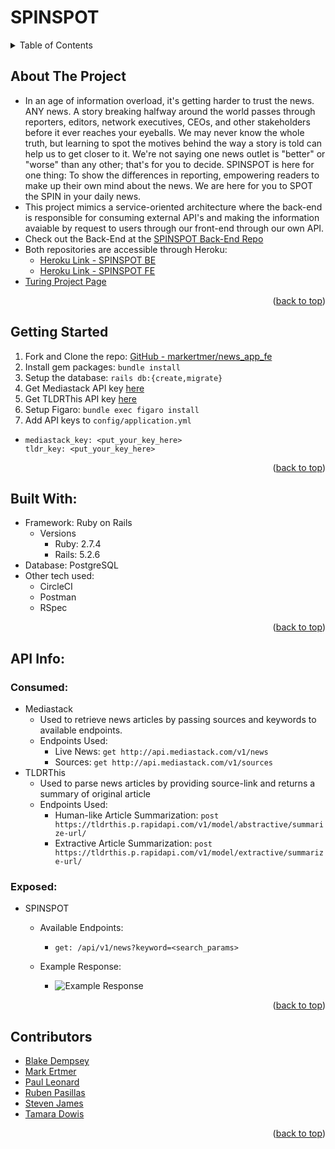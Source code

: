 <div id="top"></div>

# SPINSPOT

<!-- TABLE OF CONTENTS -->
<details>
  <summary>Table of Contents</summary>
  <ol>
    <li><a href="#about-the-project">About The Project</a></li>
    <li><a href="#getting-started">Getting Started</a></li>
    <li><a href="#built-with">Built With</a></li>
    <li>
      <a href="#api-info">API Info</a>
      <ul>
        <li><a href="#consumed">Consumed</a></li>
        <li><a href="#exposed">Exposed</a></li>
      </ul>
    </li>
    <li><a href="Contributors">Contributors</a></li>
  </ol>
</details>

## About The Project

- In an age of information overload, it's getting harder to trust the news. ANY news. A story breaking halfway around the world passes through reporters, editors, network executives, CEOs, and other stakeholders before it ever reaches your eyeballs. We may never know the whole truth, but learning to spot the motives behind the way a story is told can help us to get closer to it. We're not saying one news outlet is "better" or "worse" than any other; that's for you to decide. SPINSPOT is here for one thing: To show the differences in reporting, empowering readers to make up their own mind about the news. We are here for you to SPOT the SPIN in your daily news.
- This project mimics a service-oriented architecture where the back-end is responsible for consuming external API's and making the information avaiable by request to users through our front-end through our own API.
- Check out the Back-End at the [SPINSPOT Back-End Repo](https://github.com/stevenjames-turing/consultancy_news_BE)
- Both repositories are accessible through Heroku:
  - [Heroku Link - SPINSPOT BE](https://news-app-be.herokuapp.com/)
  - [Heroku Link - SPINSPOT FE](https://news-app-fe.herokuapp.com/)
- [Turing Project Page](https://backend.turing.edu/module3/projects/consultancy/)
<p align="right">(<a href="#top">back to top</a>)</p>

## Getting Started

1. Fork and Clone the repo: [GitHub - markertmer/news_app_fe](hhttps://github.com/markertmer/news_app_fe)
2. Install gem packages: `bundle install`
3. Setup the database: `rails db:{create,migrate}`
4. Get Mediastack API key [here](https://mediastack.com/)
5. Get TLDRThis API key [here](https://rapidapi.com/tldrthishq-tldrthishq-default/api/tldrthis/)
6. Setup Figaro: `bundle exec figaro install`
7. Add API keys to `config/application.yml`
 -
    ```
    mediastack_key: <put_your_key_here>
    tldr_key: <put_your_key_here>
    ```
<p align="right">(<a href="#top">back to top</a>)</p>

## Built With:

- Framework: Ruby on Rails
  - Versions
    - Ruby: 2.7.4
    - Rails: 5.2.6
- Database: PostgreSQL
- Other tech used:
  - CircleCI
  - Postman
  - RSpec
<p align="right">(<a href="#top">back to top</a>)</p>

## API Info:

  ### Consumed:
  - Mediastack
    - Used to retrieve news articles by passing sources and keywords to available endpoints.
    - Endpoints Used:
      - Live News: `get http://api.mediastack.com/v1/news`
      - Sources: `get http://api.mediastack.com/v1/sources`
  - TLDRThis
    - Used to parse news articles by providing source-link and returns a summary of original article
    - Endpoints Used:
      - Human-like Article Summarization: `post https://tldrthis.p.rapidapi.com/v1/model/abstractive/summarize-url/`
      - Extractive Article Summarization: `post https://tldrthis.p.rapidapi.com/v1/model/extractive/summarize-url/`

  ### Exposed:
  - SPINSPOT
    - Available Endpoints:
      - `get: /api/v1/news?keyword=<search_params>`
    - Example Response:

      - <img src="https://user-images.githubusercontent.com/91357724/164321651-108608a6-ecd4-4173-9c86-5912f10fcd6e.png" alt="Example Response">

<p align="right">(<a href="#top">back to top</a>)</p>

## Contributors

- [Blake Dempsey](https://github.com/bdempsey864)<br>
- [Mark Ertmer](https://github.com/markertmer)<br>
- [Paul Leonard](https://github.com/pleonar1)<br>
- [Ruben Pasillas](https://github.com/hobbiathan)<br>
- [Steven James](https://github.com/stevenjames-turing)<br>
- [Tamara Dowis](https://github.com/wanderlust-create)<br>
<p align="right">(<a href="#top">back to top</a>)</p>
